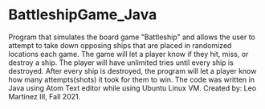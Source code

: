 # BattleshipGame_Java
Program that simulates the board game "Battleship" and allows the user to attempt to take down opposing ships that are placed in randomized locations each game.
The game will let a player know if they hit, miss, or destroy a ship. The player will have unlimited tries until every ship is destroyed. After every ship is destroyed, the program will let a player know how many attempts(shots) it took for them to win.
The code was written in Java using Atom Text editor while using Ubuntu Linux VM.
Created by: Leo Martinez III, Fall 2021.
